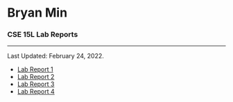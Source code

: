 # Bryan Min
### CSE 15L Lab Reports
---

Last Updated: February 24, 2022.

- [Lab Report 1](lab-report-1-week-2.md)
- [Lab Report 2](lab-report-2-week-4.md)
- [Lab Report 3](lab-report-3-week-6.md)
- [Lab Report 4](lab-reoprt-4-week-8.md)
